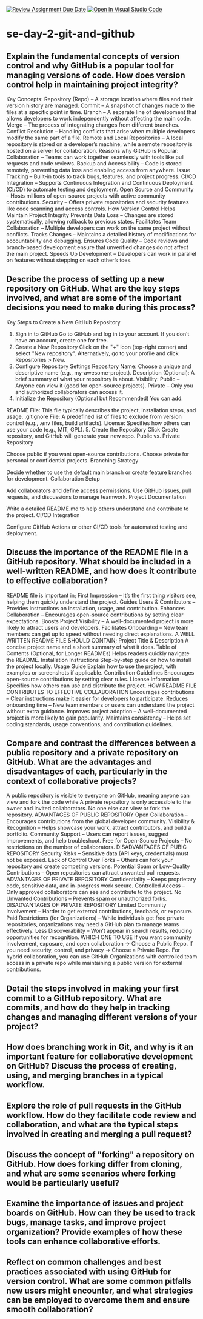 [![Review Assignment Due Date](https://classroom.github.com/assets/deadline-readme-button-22041afd0340ce965d47ae6ef1cefeee28c7c493a6346c4f15d667ab976d596c.svg)](https://classroom.github.com/a/8wgCKhpZ)
[![Open in Visual Studio Code](https://classroom.github.com/assets/open-in-vscode-2e0aaae1b6195c2367325f4f02e2d04e9abb55f0b24a779b69b11b9e10269abc.svg)](https://classroom.github.com/online_ide?assignment_repo_id=18391320&assignment_repo_type=AssignmentRepo)
# se-day-2-git-and-github
## Explain the fundamental concepts of version control and why GitHub is a popular tool for managing versions of code. How does version control help in maintaining project integrity?
Key Concepts:
Repository (Repo) – A storage location where files and their version history are managed.
Commit – A snapshot of changes made to the files at a specific point in time.
Branch – A separate line of development that allows developers to work independently without affecting the main code.
Merge – The process of integrating changes from different branches.
Conflict Resolution – Handling conflicts that arise when multiple developers modify the same part of a file.
Remote and Local Repositories – A local repository is stored on a developer’s machine, while a remote repository is hosted on a server for collaboration.
Reasons why GitHub is Popular:
Collaboration – Teams can work together seamlessly with tools like pull requests and code reviews.
Backup and Accessibility – Code is stored remotely, preventing data loss and enabling access from anywhere.
Issue Tracking – Built-in tools to track bugs, features, and project progress.
CI/CD Integration – Supports Continuous Integration and Continuous Deployment (CI/CD) to automate testing and deployment.
Open Source and Community – Hosts millions of open-source projects with active community contributions.
Security – Offers private repositories and security features like code scanning and access controls.
How Version Control Helps Maintain Project Integrity
Prevents Data Loss – Changes are stored systematically, allowing rollback to previous states.
Facilitates Team Collaboration – Multiple developers can work on the same project without conflicts.
Tracks Changes – Maintains a detailed history of modifications for accountability and debugging.
Ensures Code Quality – Code reviews and branch-based development ensure that unverified changes do not affect the main project.
Speeds Up Development – Developers can work in parallel on features without stepping on each other’s toes.

## Describe the process of setting up a new repository on GitHub. What are the key steps involved, and what are some of the important decisions you need to make during this process?
Key Steps to Create a New GitHub Repository
1. Sign in to GitHub
Go to GitHub and log in to your account.
If you don’t have an account, create one for free.
2. Create a New Repository
Click on the "+" icon (top-right corner) and select "New repository".
Alternatively, go to your profile and click Repositories > New.
3. Configure Repository Settings
Repository Name: Choose a unique and descriptive name (e.g., my-awesome-project).
Description (Optional): A brief summary of what your repository is about.
Visibility:
Public – Anyone can view it (good for open-source projects).
Private – Only you and authorized collaborators can access it.
4. Initialize the Repository (Optional but Recommended)
You can add:

README File: This file typically describes the project, installation steps, and usage.
.gitignore File: A predefined list of files to exclude from version control (e.g., .env files, build artifacts).
License: Specifies how others can use your code (e.g., MIT, GPL).
5. Create the Repository
Click Create repository, and GitHub will generate your new repo.
Public vs. Private Repository

Choose public if you want open-source contributions.
Choose private for personal or confidential projects.
Branching Strategy

Decide whether to use the default main branch or create feature branches for development.
Collaboration Setup

Add collaborators and define access permissions.
Use GitHub issues, pull requests, and discussions to manage teamwork.
Project Documentation

Write a detailed README.md to help others understand and contribute to the project.
CI/CD Integration

Configure GitHub Actions or other CI/CD tools for automated testing and deployment.

## Discuss the importance of the README file in a GitHub repository. What should be included in a well-written README, and how does it contribute to effective collaboration?
README file is important in;
First Impression – It’s the first thing visitors see, helping them quickly understand the project.
Guides Users & Contributors – Provides instructions on installation, usage, and contribution.
Enhances Collaboration – Encourages open-source contributions by setting clear expectations.
Boosts Project Visibility – A well-documented project is more likely to attract users and developers.
Facilitates Onboarding – New team members can get up to speed without needing direct explanations.
A WELL WRITTEN README FILE SHOULD CONTAIN;
Project Title & Description
A concise project name and a short summary of what it does.
Table of Contents (Optional, for Longer READMEs)
Helps readers quickly navigate the README.
Installation Instructions
Step-by-step guide on how to install the project locally.
Usage Guide
Explain how to use the project, with examples or screenshots if applicable.
Contribution Guidelines
Encourages open-source contributions by setting clear rules.
License Information
Specifies how others can use and distribute the project.
HOW README FILE CONTRIBUTES TO EFFECTIVE COLLABORATION
Encourages contributions – Clear instructions make it easier for developers to participate.
 Reduces onboarding time – New team members or users can understand the project without extra guidance.
 Improves project adoption – A well-documented project is more likely to gain popularity.
 Maintains consistency – Helps set coding standards, usage conventions, and contribution guidelines.

## Compare and contrast the differences between a public repository and a private repository on GitHub. What are the advantages and disadvantages of each, particularly in the context of collaborative projects?
A public repository is visible to everyone on GitHub, meaning anyone can view and fork the code while A private repository is only accessible to the owner and invited collaborators. No one else can view or fork the repository.
ADVANTAGES OF PUBLIC REPOSITORY
Open Collaboration – Encourages contributions from the global developer community.
Visibility & Recognition – Helps showcase your work, attract contributors, and build a portfolio.
Community Support – Users can report issues, suggest improvements, and help troubleshoot.
Free for Open-Source Projects – No restrictions on the number of collaborators.
DISADVANTAGES OF PUBIC REPOSITORY
Security Risks – Sensitive data (API keys, credentials) must not be exposed.
Lack of Control Over Forks – Others can fork your repository and create competing versions.
Potential Spam or Low-Quality Contributions – Open repositories can attract unwanted pull requests.
ADVANTAGES OF PRIVATE REPOSITORY
Confidentiality – Keeps proprietary code, sensitive data, and in-progress work secure.
Controlled Access – Only approved collaborators can see and contribute to the project.
No Unwanted Contributions – Prevents spam or unauthorized forks.
DISADVANTAGES OF PRIVATE REPOSITORY
Limited Community Involvement – Harder to get external contributions, feedback, or exposure.
Paid Restrictions (for Organizations) – While individuals get free private repositories, organizations may need a GitHub plan to manage teams effectively.
Less Discoverability – Won’t appear in search results, reducing opportunities for recognition.
WHICH ONE TO USE
If you want community involvement, exposure, and open collaboration → Choose a Public Repo.
If you need security, control, and privacy → Choose a Private Repo.
For hybrid collaboration, you can use GitHub Organizations with controlled team access in a private repo while maintaining a public version for external contributions.

## Detail the steps involved in making your first commit to a GitHub repository. What are commits, and how do they help in tracking changes and managing different versions of your project?

## How does branching work in Git, and why is it an important feature for collaborative development on GitHub? Discuss the process of creating, using, and merging branches in a typical workflow.

## Explore the role of pull requests in the GitHub workflow. How do they facilitate code review and collaboration, and what are the typical steps involved in creating and merging a pull request?

## Discuss the concept of "forking" a repository on GitHub. How does forking differ from cloning, and what are some scenarios where forking would be particularly useful?

## Examine the importance of issues and project boards on GitHub. How can they be used to track bugs, manage tasks, and improve project organization? Provide examples of how these tools can enhance collaborative efforts.

## Reflect on common challenges and best practices associated with using GitHub for version control. What are some common pitfalls new users might encounter, and what strategies can be employed to overcome them and ensure smooth collaboration?
